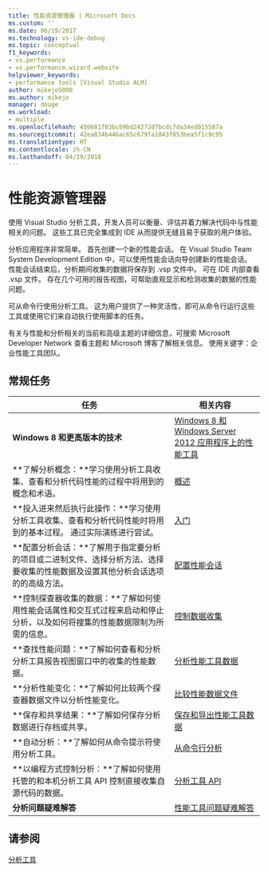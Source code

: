 ```yaml
---
title: 性能资源管理器 | Microsoft Docs
ms.custom: ''
ms.date: 06/19/2017
ms.technology: vs-ide-debug
ms.topic: conceptual
f1_keywords:
- vs.performance
- vs.performance.wizard.website
helpviewer_keywords:
- performance tools [Visual Studio ALM]
author: mikejo5000
ms.author: mikejo
manager: douge
ms.workload:
- multiple
ms.openlocfilehash: 450681f03bcb9bd24272d7bcdc7da34ed015587a
ms.sourcegitcommit: 42ea834b446ac65c679fa1043f853bea5f1c9c95
ms.translationtype: HT
ms.contentlocale: zh-CN
ms.lasthandoff: 04/19/2018
---
```

# <a name="performance-explorer"></a>性能资源管理器

使用 Visual Studio 分析工具，开发人员可以衡量、评估并着力解决代码中与性能相关的问题。 这些工具已完全集成到 IDE 从而提供无缝且易于获取的用户体验。

分析应用程序非常简单。 首先创建一个新的性能会话。 在 Visual Studio Team System Development Edition 中，可以使用性能会话向导创建新的性能会话。 性能会话结束后，分析期间收集的数据将保存到 .vsp 文件中。 可在 IDE 内部查看 .vsp 文件。 存在几个可用的报告视图，可帮助直观显示和检测收集的数据的性能问题。

可从命令行使用分析工具。 这为用户提供了一种灵活性，即可从命令行运行这些工具或使用它们来自动执行使用脚本的任务。

有关与性能和分析相关的当前和高级主题的详细信息，可搜索 Microsoft Developer Network 查看主题和 Microsoft 博客了解相关信息。 使用关键字：企业性能工具团队。

## <a name="common-tasks"></a>常规任务

|任务|相关内容|
|----------|---------------------|
|**Windows 8 和更高版本的技术**|[Windows 8 和 Windows Server 2012 应用程序上的性能工具](../profiling/performance-tools-on-windows-8-and-windows-server-2012-applications.md)|
|**了解分析概念：**学习使用分析工具收集、查看和分析代码性能的过程中将用到的概念和术语。|[概述](../profiling/overviews-performance-tools.md)|
|**投入进来然后执行此操作：**学习使用分析工具收集、查看和分析代码性能时将用到的基本过程。 通过实际演练进行尝试。|[入门](../profiling/getting-started-with-performance-tools.md)|
|**配置分析会话：**了解用于指定要分析的项目或二进制文件、选择分析方法、选择要收集的性能数据及设置其他分析会话选项的的高级方法。|[配置性能会话](../profiling/configuring-performance-sessions.md)|
|**控制探查器收集的数据：**了解如何使用性能会话属性和交互式过程来启动和停止分析，以及如何将搜集的性能数据限制为所需的信息。|[控制数据收集](../profiling/controlling-data-collection.md)|
|**查找性能问题：**了解如何查看和分析分析工具报告视图窗口中的收集的性能数据。|[分析性能工具数据](../profiling/analyzing-performance-tools-data.md)|
|**分析性能变化：**了解如何比较两个探查器数据文件以分析性能变化。|[比较性能数据文件](../profiling/comparing-performance-data-files.md)|
|**保存和共享结果：**了解如何保存分析数据进行存档或共享。|[保存和导出性能工具数据](../profiling/saving-and-exporting-performance-tools-data.md)|
|**自动分析：**了解如何从命令提示符使用分析工具。|[从命令行分析](../profiling/using-the-profiling-tools-from-the-command-line.md)|
|**以编程方式控制分析：**了解如何使用托管的和本机分析工具 API 控制直接收集自源代码的数据。|[分析工具 API](../profiling/profiling-tools-apis.md)|
|**分析问题疑难解答**|[性能工具问题疑难解答](../profiling/troubleshooting-performance-tools-issues.md)|

## <a name="see-also"></a>请参阅

[分析工具](../profiling/profiling-tools.md)